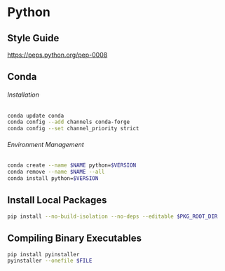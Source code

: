 # Python

## Style Guide
https://peps.python.org/pep-0008

## Conda

###### Installation
```bash
conda update conda
conda config --add channels conda-forge
conda config --set channel_priority strict
```

###### Environment Management
```bash
conda create --name $NAME python=$VERSION
conda remove --name $NAME --all
conda install python=$VERSION
```

## Install Local Packages
```bash
pip install --no-build-isolation --no-deps --editable $PKG_ROOT_DIR
```

## Compiling Binary Executables

```bash
pip install pyinstaller
pyinstaller --onefile $FILE
```
